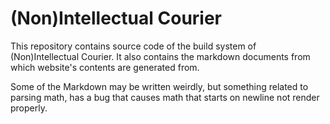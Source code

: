 # (Non)Intellectual Courier

This repository contains source code of the build system of (Non)Intellectual
Courier. It also contains the markdown documents from which website's contents
are generated from.

Some of the Markdown may be written weirdly, but something related to parsing math,
has a bug that causes math that starts on newline not render properly.
